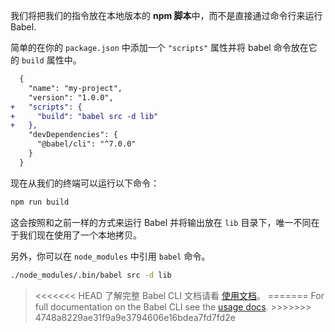 我们将把我们的指令放在本地版本的 **npm 脚本**中，而不是直接通过命令行来运行 Babel.

简单的在你的 `package.json` 中添加一个 `"scripts"` 属性并将 babel 命令放在它的 `build` 属性中。

```diff
  {
    "name": "my-project",
    "version": "1.0.0",
+   "scripts": {
+     "build": "babel src -d lib"
+   },
    "devDependencies": {
      "@babel/cli": "^7.0.0"
    }
  }
```

现在从我们的终端可以运行以下命令：

```sh title="Shell"
npm run build
```

这会按照和之前一样的方式来运行 Babel 并将输出放在 `lib` 目录下，唯一不同在于我们现在使用了一个本地拷贝。

另外，你可以在 `node_modules` 中引用 `babel` 命令。

```sh title="Shell"
./node_modules/.bin/babel src -d lib
```

<blockquote class="alert alert--info">
  <p>
<<<<<<< HEAD
    了解完整 Babel CLI 文档请看
    <a href="/docs/usage/cli/">使用文档</a>。
=======
    For full documentation on the Babel CLI see the <a href="/docs/usage/cli/">usage docs</a>.
>>>>>>> 4748a8229ae31f9a9e3794606e16bdea7fd7fd2e
  </p>
</blockquote>
